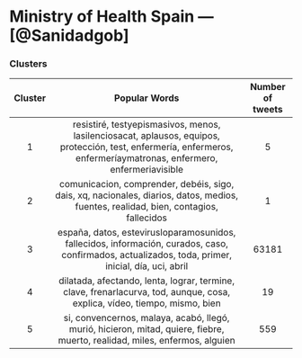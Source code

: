 # Ministry of Health Spain — [@Sanidadgob]

### Clusters

| **Cluster** |                      **Popular Words**                       | **Number of tweets** |
| :---------: | :----------------------------------------------------------: | :------------------: |
|      1      | resistiré, testyepismasivos, menos, lasilenciosacat, aplausos, equipos, protección, test, enfermería, enfermeros, enfermeríaymatronas, enfermero, enfermeriavisible |        5     |
|      2      | comunicacion, comprender, debéis, sigo, dais, xq, nacionales, diarios, datos, medios, fuentes, realidad, bien, contagios, fallecidos |        1         |
|      3      | españa, datos, estevirusloparamosunidos, fallecidos, información, curados, caso, confirmados, actualizados, toda, primer, inicial, día, uci, abril |        63181        |
|      4      | dilatada, afectando, lenta, lograr, termine, clave, frenarlacurva, tod, aunque, cosa, explica, vídeo, tiempo, mismo, bien |         19          |
|      5      | si, convencernos, malaya, acabó, llegó, murió, hicieron, mitad, quiere, fiebre, muerto, realidad, miles, enfermos, alguien |         559          |

